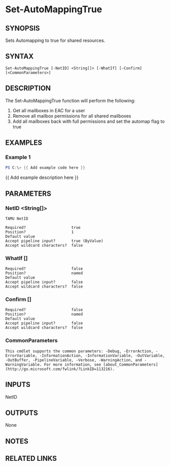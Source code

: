 # Set-AutoMappingTrue

## SYNOPSIS

Sets Automapping to true for shared resources.

## SYNTAX

```
Set-AutoMappingTrue [-NetID] <String[]> [-WhatIf] [-Confirm] [<CommonParameters>]
```

## DESCRIPTION

The Set-AutoMappingTrue function will perform the following:

1. Get all mailboxes in EAC for a user
2. Remove all mailbox permissions for all shared mailboxes
3. Add all mailboxes back with full permissions and set the automap flag to true

## EXAMPLES

### Example 1

```powershell
PS C:\> {{ Add example code here }}
```

{{ Add example description here }}

## PARAMETERS

### NetID <String[]>

    TAMU NetID

    Required?                    true
    Position?                    1
    Default value
    Accept pipeline input?       true (ByValue)
    Accept wildcard characters?  false

### WhatIf [<SwitchParameter>]

    Required?                    false
    Position?                    named
    Default value
    Accept pipeline input?       false
    Accept wildcard characters?  false

### Confirm [<SwitchParameter>]

    Required?                    false
    Position?                    named
    Default value
    Accept pipeline input?       false
    Accept wildcard characters?  false

### CommonParameters

    This cmdlet supports the common parameters: -Debug, -ErrorAction, -ErrorVariable, -InformationAction, -InformationVariable, -OutVariable, -OutBuffer, -PipelineVariable, -Verbose, -WarningAction, and -WarningVariable. For more information, see [about_CommonParameters](http://go.microsoft.com/fwlink/?LinkID=113216).

## INPUTS

NetID

## OUTPUTS

None

## NOTES

## RELATED LINKS
